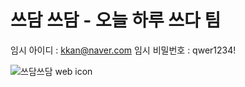# 쓰담 쓰담 - 오늘 하루 쓰다 팀

임시 아이디 : kkan@naver.com
임시 비밀번호 : qwer1234!

![쓰담쓰담 web icon](https://github.com/user-attachments/assets/9a00f9b3-328b-4a5b-9ebc-2a2a63aad8db)

